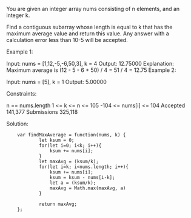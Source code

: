 You are given an integer array nums consisting of n elements, and an integer k.

Find a contiguous subarray whose length is equal to k that has the maximum average value and return this value. Any answer with a calculation error less than 10-5 will be accepted.

 

Example 1:

Input: nums = [1,12,-5,-6,50,3], k = 4
Output: 12.75000
Explanation: Maximum average is (12 - 5 - 6 + 50) / 4 = 51 / 4 = 12.75
Example 2:

Input: nums = [5], k = 1
Output: 5.00000
 

Constraints:

n == nums.length
1 <= k <= n <= 105
-104 <= nums[i] <= 104
Accepted
141,377
Submissions
325,118


Solution: 


        var findMaxAverage = function(nums, k) {
                let ksum = 0;        
                for(let i=0; i<k; i++){
                    ksum += nums[i];
                }      
                let maxAvg = (ksum/k);
                for(let i=k; i<nums.length; i++){
                    ksum += nums[i];
                    ksum = ksum - nums[i-k];
                    let a = (ksum/k);
                    maxAvg = Math.max(maxAvg, a)
                }
                
                return maxAvg;
        };